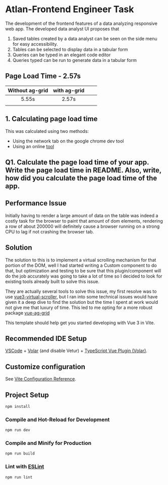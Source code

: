 # Atlan-Frontend Engineer Task
The development of the frontend features of a data analyzing responsive web app.
The developed data analyst  UI proposes that 
1. Saved tables created by a data analyst can be seen on the side menu for easy accessibility.
2. Tables can be selected to display data in a tabular form
3. Queries can be typed in an elegant code editor
4. Queries typed can be run to generate data in a tabular form


## Page Load Time  - 2.57s
|  Without ag-grid 	|with ag-grid   	|   	|   	|
|:-:	|:-:	|:-:	|:-:	|
|   5.55s  	|  2.57s 	|   	|
|   	|   	|   	|   	|

## 1. Calculating page load time
This was calculated using two methods:
-  Using the network tab on the google chrome dev tool
-  Using an online [tool ](https://pagespeed.web.dev/report?url=https%3A%2F%2Ffrosty-jang-2c102f.netlify.app%2F)

## Q1. Calculate the page load time of your app. Write the page load time in README. Also, write, how did you calculate the page load time of the app.


## Performance Issue 
Initially having to render a large amount of data on the table was indeed a costly task for the browser to paint that amount of dom elements, rendering a row of about 200000 will definitely cause a browser running on a strong CPU to lag if not crashing the browser tab.

## Solution
The solution to this is to implement a virtual scrolling mechanism for that portion of the DOM, well I had started writing a Custom component to do that, but optimization and testing to be sure that this plugin/component will do the job accurately was going to take a lot of time so I decided to look for existing tools already built to solve this issue.

They are actually several tools to solve this issue, my first resolve was to use [vue3-virtual-scroller](https://www.npmjs.com/package/vue3-virtual-scroller), but I ran into some technical issues would have given it a deep dive to find the solution but the time I spent at work would not give me that luxury of time.
This led to me opting for a more robust package [vue-ag-grid](https://www.ag-grid.com/vue-data-grid/getting-started/)

This template should help get you started developing with Vue 3 in Vite.

## Recommended IDE Setup

[VSCode](https://code.visualstudio.com/) + [Volar](https://marketplace.visualstudio.com/items?itemName=johnsoncodehk.volar) (and disable Vetur) + [TypeScript Vue Plugin (Volar)](https://marketplace.visualstudio.com/items?itemName=johnsoncodehk.vscode-typescript-vue-plugin).

## Customize configuration

See [Vite Configuration Reference](https://vitejs.dev/config/).

## Project Setup

```sh
npm install
```

### Compile and Hot-Reload for Development

```sh
npm run dev
```

### Compile and Minify for Production

```sh
npm run build
```

### Lint with [ESLint](https://eslint.org/)

```sh
npm run lint
```
